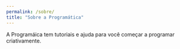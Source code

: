 ```yaml
---
permalink: /sobre/
title: "Sobre a Programática"
---
```

A Programáica tem tutoriais e ajuda para você começar a programar criativamente.